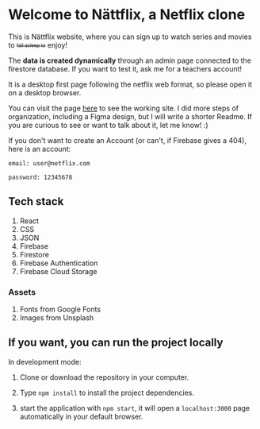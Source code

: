 # Welcome to Nättflix, a Netflix clone

This is Nättflix website, where you can sign up to watch series and movies to <sub><sup>~~fall asleep to~~</sup></sub> enjoy!

The **data is created dynamically** through an admin page connected to the firestore database. If you want to test it, ask me for a teachers account!

It is a desktop first page following the netflix web format, so please open it on a desktop browser.

You can visit the page [here](https://netflix-clone-project-825bf.web.app/) to see the working site. I did more steps of organization, including a Figma design, but I will write a shorter Readme. If you are curious to see or want to talk about it, let me know! :)

If you don't want to create an Account (or can't, if Firebase gives a 404), here is an account:

`email: user@netflix.com`

`password: 12345678`

## Tech stack

1. React
2. CSS
3. JSON
4. Firebase
5. Firestore
6. Firebase Authentication
7. Firebase Cloud Storage

### Assets

1. Fonts from Google Fonts
2. Images from Unsplash

## If you want, you can run the project locally

In development mode:

1. Clone or download the repository in your computer.

2. Type `npm install` to install the project dependencies.

3. start the application with `npm start`, it will open a `localhost:3000` page automatically in your default browser.
